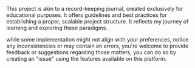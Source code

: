 
This project is akin to a record-keeping journal, created exclusively for educational purposes. It offers guidelines and best practices for establishing a proper, scalable project structure. It reflects my journey of learning and exploring these paradigms.

while some implementation might not align with your preferences, notice any inconsistencies or may contain an errors, you're welcome to provide feedback or suggestions regarding those matters, you can do so by creating an "issue" using the features available on this platform.